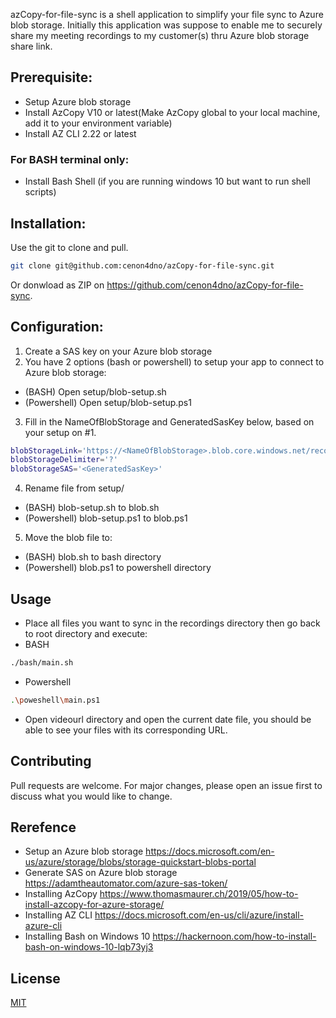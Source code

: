 azCopy-for-file-sync is a shell application to simplify your file sync to Azure blob storage.
Initially this application was suppose to enable me to securely share my meeting recordings to my customer(s) thru Azure blob storage share link.

## Prerequisite:
- Setup Azure blob storage
- Install AzCopy V10 or latest(Make AzCopy global to your local machine, add it to your environment variable)
- Install AZ CLI 2.22 or latest
### For BASH terminal only:
- Install Bash Shell (if you are running windows 10 but want to run shell scripts)

## Installation:
Use the git to clone and pull.
```bash
git clone git@github.com:cenon4dno/azCopy-for-file-sync.git
```
Or donwload as ZIP on https://github.com/cenon4dno/azCopy-for-file-sync.

## Configuration:
1. Create a SAS key on your Azure blob storage      
2. You have 2 options (bash or powershell) to setup your app to connect to Azure blob storage:
- (BASH) Open setup/blob-setup.sh 
- (Powershell) Open setup/blob-setup.ps1
3. Fill in the NameOfBlobStorage and GeneratedSasKey below, based on your setup on #1. 
```bash
blobStorageLink='https://<NameOfBlobStorage>.blob.core.windows.net/recordings'
blobStorageDelimiter='?'
blobStorageSAS='<GeneratedSasKey>'
```
4. Rename file from setup/
- (BASH) blob-setup.sh to blob.sh
- (Powershell) blob-setup.ps1 to blob.ps1
5. Move the blob file to:
- (BASH) blob.sh to bash directory
- (Powershell) blob.ps1 to powershell directory

## Usage
- Place all files you want to sync in the recordings directory then go back to root directory and execute:
- BASH
```bash
./bash/main.sh
```
- Powershell
```bash
.\poweshell\main.ps1
```
- Open videourl directory and open the current date file, you should be able to see your files with its corresponding URL.

## Contributing
Pull requests are welcome. For major changes, please open an issue first to discuss what you would like to change.

## Rerefence
- Setup an Azure blob storage https://docs.microsoft.com/en-us/azure/storage/blobs/storage-quickstart-blobs-portal
- Generate SAS on Azure blob storage https://adamtheautomator.com/azure-sas-token/
- Installing AzCopy https://www.thomasmaurer.ch/2019/05/how-to-install-azcopy-for-azure-storage/
- Installing AZ CLI https://docs.microsoft.com/en-us/cli/azure/install-azure-cli
- Installing Bash on Windows 10 https://hackernoon.com/how-to-install-bash-on-windows-10-lqb73yj3

## License
[MIT](https://choosealicense.com/licenses/mit/)
